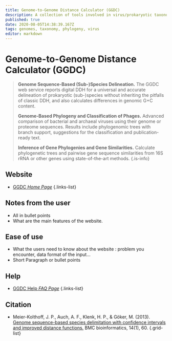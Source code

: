 ```yaml
---
title: Genome-to-Genome Distance Calculator (GGDC)
description: A collection of tools involved in virus/prokaryotic taxonomy, phylogeny, and genome comparison
published: true
date: 2020-08-05T14:38:39.167Z
tags: genomes, taxonomy, phylogeny, virus
editor: markdown
---
```


# Genome-to-Genome Distance Calculator (GGDC)

> **Genome Sequence-Based (Sub-)Species Delineation.**
> The GGDC web service reports digital DDH for a universal and accurate delineation of prokaryotic (sub-)species without inheriting the pitfalls of classic DDH, and also calculates differences in genomic G+C content.
>
> **Genome-Based Phylogeny and Classification of Phages.**
> Advanced comparison of bacterial and archaeal viruses using their genome or proteome sequences. Results include phylogenomic trees with branch support, suggestions for the classification and publication-ready text.
>
> **Inference of Gene Phylogenies and Gene Similarities.**
> Calculate phylogenetic trees and pairwise gene sequence similarities from 16S rRNA or other genes using state-of-the-art methods.
{.is-info}

 

## Website 

- [GGDC *Home Page*](https://ggdc.dsmz.de/home.php)
 {.links-list}


## Notes from the user
 
 - All in bullet points
 - What are the main features of the website.

 
## Ease of use

- What the users need to know about the website : problem you encounter, data format of the input...
- Short Paragraph or bullet points


## Help

- [GGDC Help *FAQ Page*](https://ggdc.dsmz.de/faq.php#tabGGDC)
 {.links-list}


## Citation 

- Meier-Kolthoff, J. P., Auch, A. F., Klenk, H. P., & Göker, M. (2013). [Genome sequence-based species delimitation with confidence intervals and improved distance functions.](https://link.springer.com/article/10.1186/1471-2105-14-60) BMC bioinformatics, 14(1), 60.
{.grid-list}
